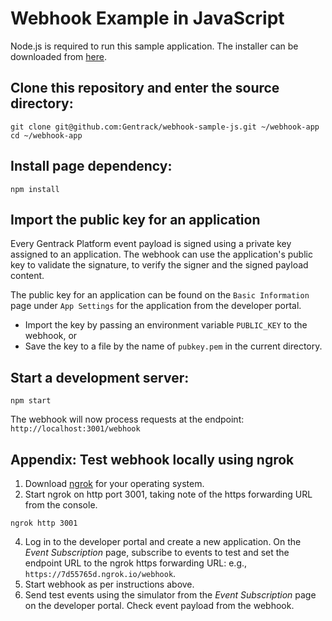 # Webhook Example in JavaScript
Node.js is required to run this sample application. The installer can be downloaded from [here](https://nodejs.org/en/).
## Clone this repository and enter the source directory:
```
git clone git@github.com:Gentrack/webhook-sample-js.git ~/webhook-app
cd ~/webhook-app

```
## Install page dependency:
```
npm install
```
## Import the public key for an application
Every Gentrack Platform event payload is signed using a private key assigned to an application. The webhook can use the application's public key to validate the signature, to verify the signer and the signed payload content.

The public key for an application can be found on the `Basic Information` page under `App Settings` for the application from the developer portal.
* Import the key by passing an environment variable `PUBLIC_KEY` to the webhook, or 
* Save the key to a file by the name of `pubkey.pem` in the current directory. 

## Start a development server:
```
npm start
```
The webhook will now process requests at the endpoint: `http://localhost:3001/webhook`
## Appendix: Test webhook locally using ngrok
1. Download [ngrok](https://ngrok.com/) for your operating system.
2. Start ngrok on http port 3001, taking note of the https forwarding URL from the console.
```
ngrok http 3001
```
4. Log in to the developer portal and create a new application. On the *Event Subscription* page, subscribe to events to test and set the endpoint URL to the ngrok https forwarding URL: e.g., `https://7d55765d.ngrok.io/webhook`.
5. Start webhook as per instructions above.
6. Send test events using the simulator from the *Event Subscription* page on the developer portal. Check event payload from the webhook.
